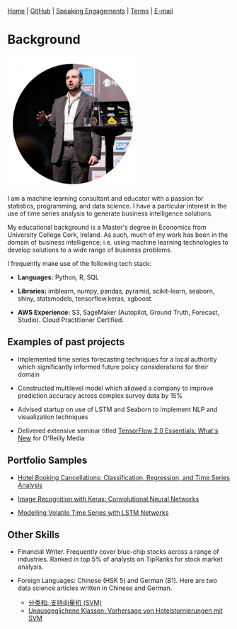 [Home](https://mgcodesandstats.github.io/) |
[GitHub](https://github.com/mgcodesandstats) |
[Speaking Engagements](https://mgcodesandstats.github.io/speaking-engagements/) |
[Terms](https://mgcodesandstats.github.io/terms/) |
[E-mail](mailto:contact@michael-grogan.com)

# Background

![profile](resize-0251.jpg)

I am a machine learning consultant and educator with a passion for statistics, programming, and data science. I have a particular interest in the use of time series analysis to generate business intelligence solutions.

My educational background is a Master's degree in Economics from University College Cork, Ireland. As such, much of my work has been in the domain of business intelligence; i.e. using machine learning technologies to develop solutions to a wide range of business problems.

I frequently make use of the following tech stack:

* **Languages:** Python, R, SQL

* **Libraries:** imblearn, numpy, pandas, pyramid, scikit-learn, seaborn, shiny, statsmodels, tensorflow.keras, xgboost.

* **AWS Experience:** S3, SageMaker (Autopilot, Ground Truth, Forecast, Studio). Cloud Practitioner Certified.

## Examples of past projects

* Implemented time series forecasting techniques for a local authority which significantly informed future policy considerations for their domain

* Constructed multilevel model which allowed a company to improve prediction accuracy across complex survey data by 15%

* Advised startup on use of LSTM and Seaborn to implement NLP and visualization techniques

* Delivered extensive seminar titled [TensorFlow 2.0 Essentials: What's New](https://learning.oreilly.com/live-training/courses/tensorflow-20-essentials-whats-new/0636920307167/) for O'Reilly Media

## Portfolio Samples

* [Hotel Booking Cancellations: Classification, Regression, and Time Series Analysis](https://www.michael-grogan.com/hotel-modelling)

* [Image Recognition with Keras: Convolutional Neural Networks](https://www.michael-grogan.com/image-recognition-with-keras-convolutional-neural-networks/)

* [Modelling Volatile Time Series with LSTM Networks](https://www.michael-grogan.com/lstm-rainfall/)

## Other Skills

* Financial Writer. Frequently cover blue-chip stocks across a range of industries. Ranked in top 5% of analysts on TipRanks for stock market analysis.

* Foreign Languages: Chinese (HSK 5) and German (B1). Here are two data science articles written in Chinese and German.
    + [分类和: 支持向量机 (SVM)](https://www.michael-grogan.com/hotel-modelling/articles/unbalanced_svm_chinese)
    + [Unausgeglichene Klassen: Vorhersage von Hotelstornierungen mit SVM](https://www.michael-grogan.com/hotel-modelling/articles/unbalanced_svm_deutsch) 